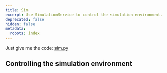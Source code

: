 ```yaml
---
title: Sim
excerpt: Use SimulationService to control the simulation environment.
deprecated: false
hidden: false
metadata:
  robots: index
---
```

Just give me the code: [sim.py](https://github.com/kscalelabs/kos/blob/master/kos-py/pykos/services/sim.py)

## Controlling the simulation environment
